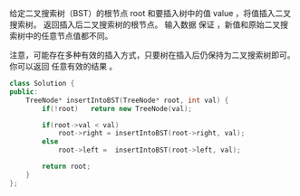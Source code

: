 给定二叉搜索树（BST）的根节点 root 和要插入树中的值 value ，将值插入二叉搜索树。 返回插入后二叉搜索树的根节点。 输入数据 保证 ，新值和原始二叉搜索树中的任意节点值都不同。

注意，可能存在多种有效的插入方式，只要树在插入后仍保持为二叉搜索树即可。 你可以返回 任意有效的结果 。

 

```c++
class Solution {
public:
    TreeNode* insertIntoBST(TreeNode* root, int val) {
        if(!root)   return new TreeNode(val);

        if(root->val < val) 
            root->right = insertIntoBST(root->right, val);
        else
            root->left =  insertIntoBST(root->left, val);   

        return root;
    }
};
```

